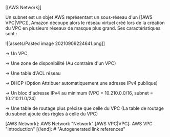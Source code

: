 [[AWS Network]]

Un subnet est un objet AWS représentant un sous-réseau d'un [[AWS VPC|VPC]], Amazon découpe alors le réseau virtuel créé lors de la création du VPC en plusieurs réseaux de masque plus grand. Ses caractéristiques sont :

![[assets/Pasted image 20210909224641.png]]

→ Un VPC

→ Une zone de disponibilité (Au contraire d'un VPC)

→ Une table d'ACL réseau

→ DHCP (Option Attribuer automatiquement une adresse IPv4 publique)

→ Un bloc d'adresse IPv4 au minimum (VPC = 10.210.0.0/16, subnet = 10.210.11.0/24)

→ Une table de routage plus précise que celle du VPC (La table de routage du subnet ajoute des règles à celle du VPC)

[//begin]: # "Autogenerated link references for markdown compatibility"
[AWS Network]: AWS Network "Network"
[AWS VPC|VPC]: AWS VPC "Introduction"
[//end]: # "Autogenerated link references"